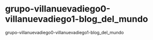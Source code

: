 # grupo-villanuevadiego0-villanuevadiego1-blog_del_mundo
grupo-villanuevadiego0-villanuevadiego1-blog_del_mundo
